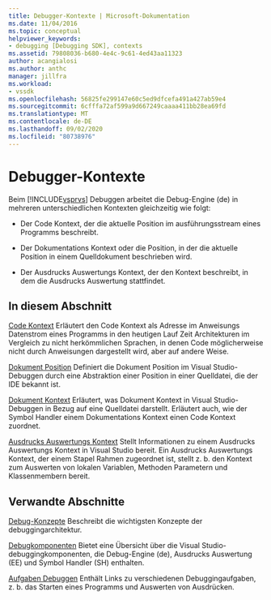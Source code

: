 ```yaml
---
title: Debugger-Kontexte | Microsoft-Dokumentation
ms.date: 11/04/2016
ms.topic: conceptual
helpviewer_keywords:
- debugging [Debugging SDK], contexts
ms.assetid: 79808036-b680-4e4c-9c61-4ed43aa11323
author: acangialosi
ms.author: anthc
manager: jillfra
ms.workload:
- vssdk
ms.openlocfilehash: 56825fe299147e60c5ed9dfcefa491a427ab59e4
ms.sourcegitcommit: 6cfffa72af599a9d667249caaaa411bb28ea69fd
ms.translationtype: MT
ms.contentlocale: de-DE
ms.lasthandoff: 09/02/2020
ms.locfileid: "80738976"
---
```

# <a name="debugger-contexts"></a>Debugger-Kontexte
Beim [!INCLUDE[vsprvs](../../code-quality/includes/vsprvs_md.md)] Debuggen arbeitet die Debug-Engine (de) in mehreren unterschiedlichen Kontexten gleichzeitig wie folgt:

- Der Code Kontext, der die aktuelle Position im ausführungsstream eines Programms beschreibt.

- Der Dokumentations Kontext oder die Position, in der die aktuelle Position in einem Quelldokument beschrieben wird.

- Der Ausdrucks Auswertungs Kontext, der den Kontext beschreibt, in dem die Ausdrucks Auswertung stattfindet.

## <a name="in-this-section"></a>In diesem Abschnitt
 [Code Kontext](../../extensibility/debugger/code-context.md) Erläutert den Code Kontext als Adresse im Anweisungs Datenstrom eines Programms in den heutigen Lauf Zeit Architekturen im Vergleich zu nicht herkömmlichen Sprachen, in denen Code möglicherweise nicht durch Anweisungen dargestellt wird, aber auf andere Weise.

 [Dokument Position](../../extensibility/debugger/document-position.md) Definiert die Dokument Position im Visual Studio-Debuggen durch eine Abstraktion einer Position in einer Quelldatei, die der IDE bekannt ist.

 [Dokument Kontext](../../extensibility/debugger/document-context.md) Erläutert, was Dokument Kontext in Visual Studio-Debuggen in Bezug auf eine Quelldatei darstellt. Erläutert auch, wie der Symbol Handler einem Dokumentations Kontext einen Code Kontext zuordnet.

 [Ausdrucks Auswertungs Kontext](../../extensibility/debugger/expression-evaluation-context.md) Stellt Informationen zu einem Ausdrucks Auswertungs Kontext in Visual Studio bereit. Ein Ausdrucks Auswertungs Kontext, der einem Stapel Rahmen zugeordnet ist, stellt z. b. den Kontext zum Auswerten von lokalen Variablen, Methoden Parametern und Klassenmembern bereit.

## <a name="related-sections"></a>Verwandte Abschnitte
 [Debug-Konzepte](../../extensibility/debugger/debugger-concepts.md) Beschreibt die wichtigsten Konzepte der debuggingarchitektur.

 [Debugkomponenten](../../extensibility/debugger/debugger-components.md) Bietet eine Übersicht über die Visual Studio-debuggingkomponenten, die Debug-Engine (de), Ausdrucks Auswertung (EE) und Symbol Handler (SH) enthalten.

 [Aufgaben Debuggen](../../extensibility/debugger/debugging-tasks.md) Enthält Links zu verschiedenen Debuggingaufgaben, z. b. das Starten eines Programms und Auswerten von Ausdrücken.
